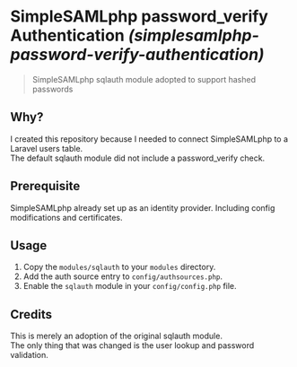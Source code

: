 # SimpleSAMLphp password_verify Authentication _(simplesamlphp-password-verify-authentication)_

> SimpleSAMLphp sqlauth module adopted to support hashed passwords

## Why?

I created this repository because I needed to connect SimpleSAMLphp to a Laravel users table.  
The default sqlauth module did not include a password_verify check.

## Prerequisite

SimpleSAMLphp already set up as an identity provider. Including config modifications and certificates.

## Usage

1. Copy the `modules/sqlauth` to your `modules` directory.  
1. Add the auth source entry to `config/authsources.php`.
1. Enable the `sqlauth` module in your `config/config.php` file.

## Credits

This is merely an adoption of the original sqlauth module.  
The only thing that was changed is the user lookup and password validation.
